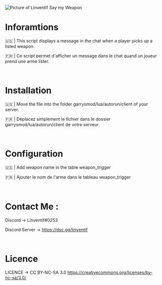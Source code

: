 ![Picture of Linventif Say my Weapon](https://i.imgur.com/EnhaEZ4.png)

# Inforamtions

🇺🇸 | This script displays a message in the chat when a player picks up a listed weapon.

🇫🇷 | Ce script permet d'afficher un message dans le chat quand un joueur prend une arme lister.

&nbsp;

# Installation

🇺🇸 | Move the file into the folder garrysmod/lua/autorun/client of your server.

🇫🇷 | Déplacez simplement le fichier dans le dossier garrysmod/lua/autorun/client de votre serveur.

&nbsp;

# Configuration

🇺🇸 | Add weapon name in the table weapon_trigger

🇫🇷 | Ajouter le nom de l'arme dans le tableau weapon_trigger

&nbsp;

# Contact Me :

Discord -> Linventif#0253

Discord Server -> https://dsc.gg/linventif

&nbsp;

# Licence

LICENCE -> CC BY-NC-SA 3.0
https://creativecommons.org/licenses/by-nc-sa/3.0/